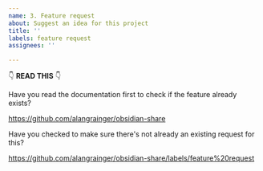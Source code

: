 ```yaml
---
name: 3. Feature request
about: Suggest an idea for this project
title: ''
labels: feature request
assignees: ''

---
```


👇 **READ THIS** 👇

Have you read the documentation first to check if the feature already exists?

https://github.com/alangrainger/obsidian-share

Have you checked to make sure there's not already an existing request for this?

https://github.com/alangrainger/obsidian-share/labels/feature%20request

